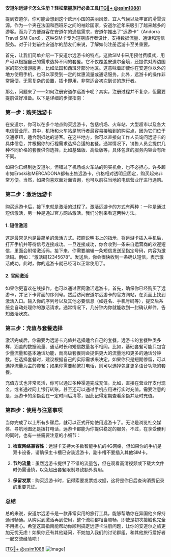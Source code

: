 **安道尔远游卡怎么注册？轻松掌握旅行必备工具[[TG💪+ @esim1088](https://t.me/s/esim1088)]**

提到安道尔，你可能会想到这个欧洲小国的美丽风景、宜人气候以及丰富的滑雪资源。作为一个夹在法国和西班牙之间的袖珍国家，安道尔近年来吸引了越来越多的游客。而为了方便游客在安道尔的通信需求，安道尔推出了“远游卡”（Andorra Travel SIM Card），这种SIM卡专为短期旅行者设计，支持数据流量、通话和短信服务。对于计划前往安道尔的朋友们来说，了解如何注册远游卡至关重要。

首先，让我们简单介绍一下安道尔远游卡的特点。这款SIM卡采用预付费模式，用户可以根据自己的需求选择不同的套餐。它不仅覆盖安道尔全境，还提供对周边国家的部分漫游服务，比如法国和西班牙部分地区。这意味着即使你在安道尔以外的地方使用手机，也可以享受到一定的优惠流量或通话服务。此外，远游卡的操作非常简便，无需复杂的设置，插卡即用，非常适合初次到访的旅行者。

那么，问题来了——如何注册安道尔远游卡呢？其实，注册过程并不复杂，但需要提前做好准备。以下是详细的步骤指南：

### **第一步：购买远游卡**
在安道尔，你可以在多个地点购买远游卡，包括机场、火车站、大型超市以及各大电信营业厅。其中，机场和火车站是旅行者最容易接触到的购买点，因为它们位于交通枢纽，适合刚抵达的游客。在这些地方，你可以直接向工作人员询问远游卡的具体信息，并根据你的行程需求选择合适的套餐。通常情况下，销售人员会提供几种不同价格的套餐供你选择，比如基础版、高级版等，具体包含的服务内容会有所不同。

如果你已经到达安道尔，但错过了机场或火车站的购买机会，也不必担心。许多超市如Eroski和MERCADONA都有出售远游卡，价格相对透明且固定，购买起来非常方便。当然，如果你喜欢面对面咨询，也可以前往当地的电信营业厅进行选购。

### **第二步：激活远游卡**
购买远游卡后，接下来就是激活的过程了。激活远游卡的方式有两种：一种是通过短信激活，另一种是通过官方网站激活。我们分别来看这两种方法。

#### **1. 短信激活**
这是最常见也是最简单的激活方式。按照说明书上的指示，将远游卡插入手机后，打开手机并等待信号连接成功。一旦连接成功，你会收到一条来自运营商的欢迎短信，里面会附带激活码。接下来，你需要编辑一条短信发送至指定号码，内容为激活码。例如：“激活码12345678”。发送后，你会很快收到一条确认短信，表示激活成功。此时，你的远游卡就已经可以正常使用了。

#### **2. 官网激活**
如果你更喜欢在线操作，也可以通过官网激活远游卡。首先，确保你已经购买了远游卡，并记下卡背面的序列号。然后访问安道尔远游卡的官方网站，在页面上找到激活入口。输入你的序列号以及其他必要信息（如姓名、手机号码等），提交后系统会自动处理你的激活请求。通常情况下，几分钟内你就能收到一封确认邮件，告知激活状态。

### **第三步：充值与套餐选择**
激活完成后，你需要为远游卡充值并选择适合自己的套餐。远游卡的套餐种类多样，涵盖的数据流量、通话时长和短信数量各不相同。比如，基础套餐可能只包含少量流量和基本通话功能，而高级套餐则会提供更大的流量池和更多的通话分钟数。在选择套餐时，建议根据自己的实际需求来决定。如果你只是短期停留，可以选择流量为主的套餐；如果你需要频繁打电话，则可以选择包含更多语音功能的套餐。

充值方式也非常灵活，你可以通过多种渠道完成充值。比如，直接在营业厅支付现金，或者通过网上银行转账，甚至还可以通过手机应用进行实时充值。需要注意的是，远游卡的余额会在一定时间后清零，因此记得定期查看余额并及时充值。

### **第四步：使用与注意事项**
当你完成了以上所有步骤后，就可以正式开始使用远游卡了。无论是浏览社交媒体、导航地图还是拨打电话，远游卡都能为你提供稳定的服务。不过，在享受便利的同时，也有一些需要注意的小细节：

1. **检查网络兼容性**：远游卡支持大多数智能手机的4G网络，但如果你的手机是双卡设备，请确保主卡槽已安装远游卡，副卡槽不要插入其他SIM卡。
   
2. **节约流量**：虽然远游卡提供了不错的流量包，但在观看高清视频或下载大文件时仍需谨慎，以免超出套餐限制导致额外费用。

3. **保留发票**：购买远游卡时，记得索要发票或收据，这将是你日后查询消费记录的重要凭证。

### **总结**
总的来说，安道尔远游卡是一款非常实用的旅行工具，能够帮助你在异国他乡保持通讯畅通。从购买到激活再到使用，整个流程都相当顺畅，即使是初次接触也完全不用担心。希望这篇指南能帮助你顺利搞定远游卡注册问题，让你的安道尔之旅更加无忧无虑！如果你还有其他疑问，不妨加入我们的讨论群组，和其他旅行爱好者一起交流经验吧！

[[TG💪+ @esim1088](https://t.me/s/esim1088) ![Image](https://i.postimg.cc/4NQfJmqS/Snipaste-2025-05-13-00-14-12.png)]